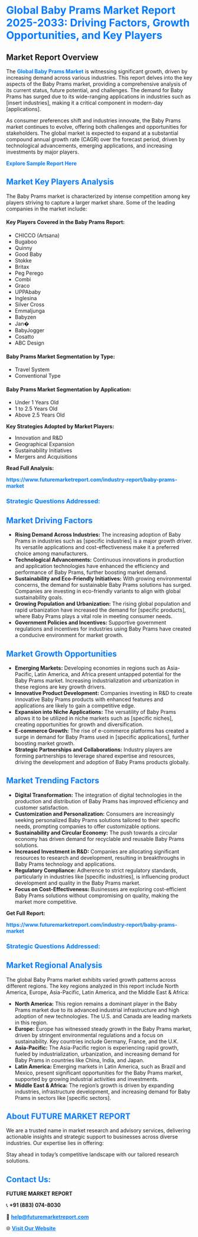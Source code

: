 <h1 style="color: #007BFF;">Global Baby Prams Market Report 2025-2033: Driving Factors, Growth Opportunities, and Key Players</h1>

<section id="overview">
<h2>Market Report Overview</h2>
<p>The <a href="https://www.futuremarketreport.com/industry-report/baby-prams-market" style="color: #007BFF; text-decoration: none;"><strong>Global Baby Prams Market</strong></a> is witnessing significant growth, driven by increasing demand across various industries. This report delves into the key aspects of the Baby Prams market, providing a comprehensive analysis of its current status, future potential, and challenges. The demand for Baby Prams has surged due to its wide-ranging applications in industries such as [insert industries], making it a critical component in modern-day [applications].</p>
<p>As consumer preferences shift and industries innovate, the Baby Prams market continues to evolve, offering both challenges and opportunities for stakeholders. The global market is expected to expand at a substantial compound annual growth rate (CAGR) over the forecast period, driven by technological advancements, emerging applications, and increasing investments by major players.</p>
</section>

<section id="overview">
<p><a href="https://www.futuremarketreport.com/request-sample/reportId=48136" style="color: #007BFF; text-decoration: none;"><strong>Explore Sample Report Here</strong></a></p>
</section>

<section id="key-players">
<h2 style="color: #007BFF;">Market Key Players Analysis</h2>
<p>The Baby Prams market is characterized by intense competition among key players striving to capture a larger market share. Some of the leading companies in the market include:</p>
<h4>Key Players Covered in the Baby Prams Report:</h4>
<ul><li>CHICCO (Artsana)</li><li>Bugaboo</li><li>Quinny</li><li>Good Baby</li><li>Stokke</li><li>Britax</li><li>Peg Perego</li><li>Combi</li><li>Graco</li><li>UPPAbaby</li><li>Inglesina</li><li>Silver Cross</li><li>Emmaljunga</li><li>Babyzen</li><li>Jan�</li><li>BabyJogger</li><li>Cosatto</li><li>ABC Design</li></ul>
<h4>Baby Prams Market Segmentation by Type:</h4>
<ul><li>Travel System</li><li>Conventional Type</li></ul>

<h4>Baby Prams Market Segmentation by Application:</h4>
<ul><li>Under 1 Years Old</li><li>1 to 2.5 Years Old</li><li>Above 2.5 Years Old</li></ul>
<p><strong>Key Strategies Adopted by Market Players:</strong></p>
<ul>
<li>Innovation and R&D</li>
<li>Geographical Expansion</li>
<li>Sustainability Initiatives</li>
<li>Mergers and Acquisitions</li>
</ul>
</section>

<section>
<p><strong>Read Full Analysis: </strong></p><a href="https://www.futuremarketreport.com/industry-report/baby-prams-market" style="color: #007BFF; text-decoration: none;"><strong>https://www.futuremarketreport.com/industry-report/baby-prams-market</strong></a>
<h3 style="color: #007BFF;">Strategic Questions Addressed:</h3>
</section>

<section id="driving-factors">
<h2 style="color: #007BFF;">Market Driving Factors</h2>
<ul>
<li><strong>Rising Demand Across Industries:</strong> The increasing adoption of Baby Prams in industries such as [specific industries] is a major growth driver. Its versatile applications and cost-effectiveness make it a preferred choice among manufacturers.</li>
<li><strong>Technological Advancements:</strong> Continuous innovations in production and application technologies have enhanced the efficiency and performance of Baby Prams, further boosting market demand.</li>
<li><strong>Sustainability and Eco-Friendly Initiatives:</strong> With growing environmental concerns, the demand for sustainable Baby Prams solutions has surged. Companies are investing in eco-friendly variants to align with global sustainability goals.</li>
<li><strong>Growing Population and Urbanization:</strong> The rising global population and rapid urbanization have increased the demand for [specific products], where Baby Prams plays a vital role in meeting consumer needs.</li>
<li><strong>Government Policies and Incentives:</strong> Supportive government regulations and incentives for industries using Baby Prams have created a conducive environment for market growth.</li>
</ul>
</section>

<section id="growth-opportunities">
<h2 style="color: #007BFF;">Market Growth Opportunities</h2>
<ul>
<li><strong>Emerging Markets:</strong> Developing economies in regions such as Asia-Pacific, Latin America, and Africa present untapped potential for the Baby Prams market. Increasing industrialization and urbanization in these regions are key growth drivers.</li>
<li><strong>Innovative Product Development:</strong> Companies investing in R&D to create innovative Baby Prams products with enhanced features and applications are likely to gain a competitive edge.</li>
<li><strong>Expansion into Niche Applications:</strong> The versatility of Baby Prams allows it to be utilized in niche markets such as [specific niches], creating opportunities for growth and diversification.</li>
<li><strong>E-commerce Growth:</strong> The rise of e-commerce platforms has created a surge in demand for Baby Prams used in [specific applications], further boosting market growth.</li>
<li><strong>Strategic Partnerships and Collaborations:</strong> Industry players are forming partnerships to leverage shared expertise and resources, driving the development and adoption of Baby Prams products globally.</li>
</ul>
</section>

<section id="trending-factors">
<h2 style="color: #007BFF;">Market Trending Factors</h2>
<ul>
<li><strong>Digital Transformation:</strong> The integration of digital technologies in the production and distribution of Baby Prams has improved efficiency and customer satisfaction.</li>
<li><strong>Customization and Personalization:</strong> Consumers are increasingly seeking personalized Baby Prams solutions tailored to their specific needs, prompting companies to offer customizable options.</li>
<li><strong>Sustainability and Circular Economy:</strong> The push towards a circular economy has driven demand for recyclable and reusable Baby Prams solutions.</li>
<li><strong>Increased Investment in R&D:</strong> Companies are allocating significant resources to research and development, resulting in breakthroughs in Baby Prams technology and applications.</li>
<li><strong>Regulatory Compliance:</strong> Adherence to strict regulatory standards, particularly in industries like [specific industries], is influencing product development and quality in the Baby Prams market.</li>
<li><strong>Focus on Cost-Effectiveness:</strong> Businesses are exploring cost-efficient Baby Prams solutions without compromising on quality, making the market more competitive.</li>
</ul>
</section>

<section>
<p><strong>Get Full Report: </strong></p><a href="https://www.futuremarketreport.com/industry-report/baby-prams-market" style="color: #007BFF; text-decoration: none;"><strong>https://www.futuremarketreport.com/industry-report/baby-prams-market</strong></a>
<h3 style="color: #007BFF;">Strategic Questions Addressed:</h3>
</section>


<section id="regional-analysis">
<h2 style="color: #007BFF;">Market Regional Analysis</h2>
<p>The global Baby Prams market exhibits varied growth patterns across different regions. The key regions analyzed in this report include North America, Europe, Asia-Pacific, Latin America, and the Middle East & Africa:</p>
<ul>
<li><strong>North America:</strong> This region remains a dominant player in the Baby Prams market due to its advanced industrial infrastructure and high adoption of new technologies. The U.S. and Canada are leading markets in this region.</li>
<li><strong>Europe:</strong> Europe has witnessed steady growth in the Baby Prams market, driven by stringent environmental regulations and a focus on sustainability. Key countries include Germany, France, and the U.K.</li>
<li><strong>Asia-Pacific:</strong> The Asia-Pacific region is experiencing rapid growth, fueled by industrialization, urbanization, and increasing demand for Baby Prams in countries like China, India, and Japan.</li>
<li><strong>Latin America:</strong> Emerging markets in Latin America, such as Brazil and Mexico, present significant opportunities for the Baby Prams market, supported by growing industrial activities and investments.</li>
<li><strong>Middle East & Africa:</strong> The region’s growth is driven by expanding industries, infrastructure development, and increasing demand for Baby Prams in sectors like [specific sectors].</li>
</ul>
</section>

<footer>
<h2 style="color: #007BFF;">About FUTURE MARKET REPORT</h2>
<p>We are a trusted name in market research and advisory services, delivering actionable insights and strategic support to businesses across diverse industries. Our expertise lies in offering:</p>

<p>Stay ahead in today’s competitive landscape with our tailored research solutions.</p>

<h2 style="color: #007BFF;">Contact Us:</h2>
<p><strong>FUTURE MARKET REPORT</strong></p>
<p>📞 <strong>+91 (883) 074-8030</strong></p>
<p>📧 <strong><a href="mailto:help@futuremarketreport.com" style="color: #007BFF;">help@futuremarketreport.com</a></strong></p>
<p>🌐 <strong><a href="https://www.futuremarketreport.com/" style="color: #007BFF;">Visit Our Website</a></strong></p>
</footer>
